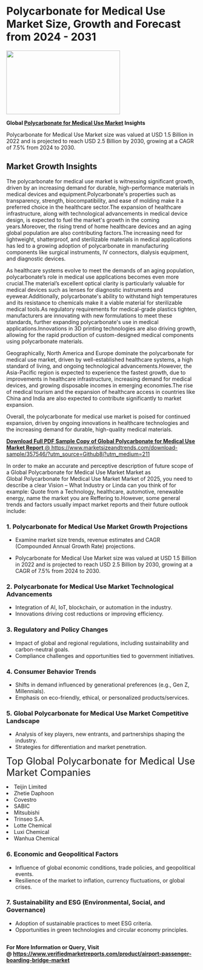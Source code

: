 <H1>Polycarbonate for Medical Use Market Size, Growth and Forecast from 2024 - 2031</H1><img class="aligncenter size-medium wp-image-584254" src="https://thirdeyenews.in/wp-content/uploads/2024/09/Global-Market-Research-300x168.jpeg" alt="" width="300" height="168" /><p><strong>Global&nbsp;<a href="https://www.marketsizeandtrends.com/download-sample/357546/?utm_source=Github8j?utm_medium=211">Polycarbonate for Medical Use Market</a> Insights</strong></p><p>Polycarbonate for Medical Use Market size was valued at USD 1.5 Billion in 2022 and is projected to reach USD 2.5 Billion by 2030, growing at a CAGR of 7.5% from 2024 to 2030.</p><p><h2>Market Growth Insights</h2> <p>The polycarbonate for medical use market is witnessing significant growth, driven by an increasing demand for durable, high-performance materials in medical devices and equipment.Polycarbonate's properties such as transparency, strength, biocompatibility, and ease of molding make it a preferred choice in the healthcare sector.The expansion of healthcare infrastructure, along with technological advancements in medical device design, is expected to fuel the market's growth in the coming years.Moreover, the rising trend of home healthcare devices and an aging global population are also contributing factors.The increasing need for lightweight, shatterproof, and sterilizable materials in medical applications has led to a growing adoption of polycarbonate in manufacturing components like surgical instruments, IV connectors, dialysis equipment, and diagnostic devices.</p> <p><a href="download-sample-link"></a></p> <p>As healthcare systems evolve to meet the demands of an aging population, polycarbonate’s role in medical use applications becomes even more crucial.The material’s excellent optical clarity is particularly valuable for medical devices such as lenses for diagnostic instruments and eyewear.Additionally, polycarbonate's ability to withstand high temperatures and its resistance to chemicals make it a viable material for sterilizable medical tools.As regulatory requirements for medical-grade plastics tighten, manufacturers are innovating with new formulations to meet these standards, further expanding polycarbonate's use in medical applications.Innovations in 3D printing technologies are also driving growth, allowing for the rapid production of custom-designed medical components using polycarbonate materials.</p> <p>Geographically, North America and Europe dominate the polycarbonate for medical use market, driven by well-established healthcare systems, a high standard of living, and ongoing technological advancements.However, the Asia-Pacific region is expected to experience the fastest growth, due to improvements in healthcare infrastructure, increasing demand for medical devices, and growing disposable incomes in emerging economies.The rise of medical tourism and the expansion of healthcare access in countries like China and India are also expected to contribute significantly to market expansion.</p> <p>Overall, the polycarbonate for medical use market is poised for continued expansion, driven by ongoing innovations in healthcare technologies and the increasing demand for durable, high-quality medical materials.</p> <p><a href="get-more-link"></p><p><span class=""><strong>Download Full PDF Sample Copy of Global Polycarbonate for Medical Use Market Report</strong> @ <a href="https://www.marketsizeandtrends.com/download-sample/357546/?utm_source=Github8j?utm_medium=211" target="_blank">https://www.marketsizeandtrends.com/download-sample/357546/?utm_source=Github8j?utm_medium=211</a></span></p><p>In order to make an accurate and perceptive description of future scope of a Global&nbsp;Polycarbonate for Medical Use Market Market as Global&nbsp;Polycarbonate for Medical Use Market Market of 2025, you need to describe a clear Vision &ndash; What Industry or Linda can you think of for example: Quote from a Technology, healthcare, automotive, renewable energy, name the market you are Reffering to.However, some general trends and factors usually impact market reports and their future outlook include:</p><h3>1.&nbsp;<strong>Polycarbonate for Medical Use Market Growth Projections</strong></h3><ul><li>Examine market size trends, revenue estimates and CAGR (Compounded Annual Growth Rate) projections.</li><li><p>Polycarbonate for Medical Use Market size was valued at USD 1.5 Billion in 2022 and is projected to reach USD 2.5 Billion by 2030, growing at a CAGR of 7.5% from 2024 to 2030.</p></li></ul><h3>2.&nbsp;<strong>Polycarbonate for Medical Use Market Technological Advancements</strong></h3><ul><li>Integration of AI, IoT, blockchain, or automation in the industry.</li><li>Innovations driving cost reductions or improving efficiency.</li></ul><h3>3.&nbsp;<strong>Regulatory and Policy Changes</strong></h3><ul><li>Impact of global and regional regulations, including sustainability and carbon-neutral goals.</li><li>Compliance challenges and opportunities tied to government initiatives.</li></ul><h3>4.&nbsp;<strong>Consumer Behavior Trends</strong></h3><ul><li>Shifts in demand influenced by generational preferences (e.g., Gen Z, Millennials).</li><li>Emphasis on eco-friendly, ethical, or personalized products/services.</li></ul><h3>5.&nbsp;<strong>Global Polycarbonate for Medical Use Market Competitive Landscape</strong></h3><ul><li>Analysis of key players, new entrants, and partnerships shaping the industry.</li><li>Strategies for differentiation and market penetration.</li></ul><p data-pm-slice="1 1 []"><span style="color: inherit; font-family: inherit; font-size: 25px;">Top Global Polycarbonate for Medical Use Market Companies</span></p><div class="" data-test-id=""><p><li>Teijin Limited</li><li> Zhetie Daphoon</li><li> Covestro</li><li> SABIC</li><li> Mitsubishi</li><li> Trinseo S.A.</li><li> Lotte Chemical</li><li> Luxi Chemical</li><li> Wanhua Chemical</li></p></div><h3>6.&nbsp;<strong>Economic and Geopolitical Factors</strong></h3><ul><li>Influence of global economic conditions, trade policies, and geopolitical events.</li><li>Resilience of the market to inflation, currency fluctuations, or global crises.</li></ul><h3>7.&nbsp;<strong>Sustainability and ESG (Environmental, Social, and Governance)</strong></h3><ul><li>Adoption of sustainable practices to meet ESG criteria.</li><li>Opportunities in green technologies and circular economy principles.</li></ul><h2><strong style="font-size: 14px;">For More Information or Query, Visit @&nbsp;</strong><a style="background-color: #ffffff; font-size: 14px;" href="https://www.marketsizeandtrends.com/report/polycarbonate-for-medical-use-market/" target="_blank">https://www.verifiedmarketreports.com/product/airport-passenger-boarding-bridge-market</a></h2>